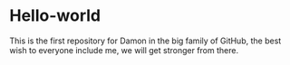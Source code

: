# Hello-world
This is the first repository for Damon in the big family of GitHub, the best wish to everyone include me, we will get stronger from there.
